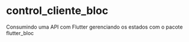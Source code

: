 # control_cliente_bloc
Consumindo uma API com Flutter gerenciando os estados com o pacote flutter_bloc
